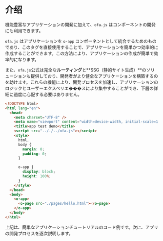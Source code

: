 # 介绍

機能豊富なアプリケーションの開発に加えて、`ofa.js` はコンポーネントの開発にも利用できます。

`ofa.js` はアプリケーションを `o-app` コンポーネントとして統合するためのものであり、このタグを直接使用することで、アプリケーションを簡単かつ効率的に作成することができます。この方法により、アプリケーションの作成が簡単で効率的になります。

また、`ofa.js`公式は完全な**ルーティング**と**SSG（静的サイト生成）**のソリューションも提供しており、開発者がより健全なアプリケーションを構築するのを助けます。これらの機能により、開発プロセスを加速し、アプリケーションのロジックとユーザーエクスペリエ���スにより集中することができ、下層の詳細に過度に心配する必要はありません。

```html
<!DOCTYPE html>
<html lang="en">
  <head>
    <meta charset="UTF-8" />
    <meta name="viewport" content="width=device-width, initial-scale=1.0" />
    <title>app test demo</title>
    <script src=".././../ofa.js"></script>
    <style>
      html,
      body {
        margin: 0;
        padding: 0;
      }

      o-app {
        display: block;
        height: 100%;
      }
    </style>
  </head>
  <body>
    <o-app>
      <o-page src="./pages/hello.html"></o-page>
    </o-app>
  </body>
</html>
```

上記は、簡単なアプリケーションチュートリアルのコード例です。次に、アプリの開発プロセスを逐次説明します。